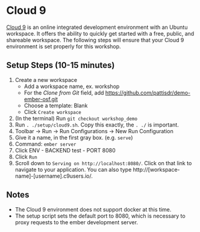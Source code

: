 # Cloud 9

[Cloud 9](https://c9.io/) is an online integrated development environment with an Ubuntu workspace. It offers the ability to quickly get started with a free, public, and shareable workspace.
The following steps will ensure that your Cloud 9 environment is set properly for this workshop.

## Setup Steps (10-15 minutes)
1. Create a new workspace
    - Add a workspace name, ex. workshop
    - For the *Clone from Git* field, add https://github.com/pattisdr/demo-ember-osf.git
    - Choose a template: Blank
    - Click `Create workspace`
1. (In the terminal) Run `git checkout workshop_demo`
1. Run `. ./setup/cloud9.sh`.  Copy this exactly, the `. ./` is important.
1. Toolbar → Run → Run Configurations → New Run Configuration
  1. Give it a name, in the first gray box. (e.g. `serve`)
  1. Command: `ember server`
  1. Click ENV
    - BACKEND test
    - PORT 8080
1. Click  `Run`
1. Scroll down to `Serving on http://localhost:8080/`.  Click on that link to navigate to your application.  You can also type http://[workspace-name]-[username].c9users.io/.

## Notes
* The Cloud 9 environment does not support docker at this time.
* The setup script sets the default port to 8080, which is necessary to proxy requests to the ember development server.
